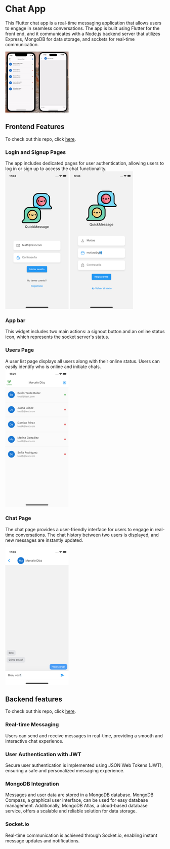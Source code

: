 
# Chat App

This Flutter chat app is a real-time messaging application that allows users to engage in seamless conversations. The app is built using Flutter for the front end, and it communicates with a Node.js backend server that utilizes Express, MongoDB for data storage, and sockets for real-time communication.

<img src="assets/docs/chatapp.gif" width=200 height=auto alt="Login screen" />

## Frontend Features
To check out this repo, click [here](https://github.com/belenyb/chatapp_frontend.git).
### Login and Signup Pages
The app includes dedicated pages for user authentication, allowing users to log in or sign up to access the chat functionality. 
<img src="assets/docs/login.png" width=200 height=auto alt="Login screen" />
<img src="assets/docs/signup.png" width=200 height=auto alt="Signup screen" />


### App bar
This widget includes two main actions: a signout button and an online status icon, which represents the socket server's status.

### Users Page
A user list page displays all users along with their online status. Users can easily identify who is online and initiate chats.
<img src="assets/docs/users.png" width=200 height=auto alt="Users screen" />

### Chat Page
The chat page provides a user-friendly interface for users to engage in real-time conversations. The chat history between two users is displayed, and new messages are instantly updated.

<img src="assets/docs/chat.png" width=200 height=auto alt="Chat screen" />

## Backend features
To check out this repo, click [here](https://github.com/belenyb/chatapp_backend.git).
### Real-time Messaging
Users can send and receive messages in real-time, providing a smooth and interactive chat experience.

### User Authentication with JWT
Secure user authentication is implemented using JSON Web Tokens (JWT), ensuring a safe and personalized messaging experience.

### MongoDB Integration
Messages and user data are stored in a MongoDB database. MongoDB Compass, a graphical user interface, can be used for easy database management. Additionally, MongoDB Atlas, a cloud-based database service, offers a scalable and reliable solution for data storage.

### Socket.io
Real-time communication is achieved through Socket.io, enabling instant message updates and notifications.
